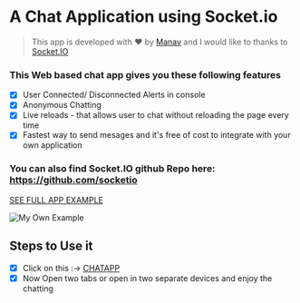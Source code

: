 # A Chat Application using Socket.io

> This app is developed with :heart: by [Manav](www.github.com/ma-9) and I would like to thanks to [Socket.IO](https://socket.io/get-started/chat/)

### This Web based chat app gives you these following features
- [x] User Connected/ Disconnected Alerts in console
- [x] Anonymous Chatting
- [x] Live reloads - that allows user to chat without reloading the page every time
- [x] Fastest way to send mesages and it's free of cost to integrate with your own application

### You can also find Socket.IO github Repo here: https://github.com/socketio

[SEE FULL APP EXAMPLE](https://i.cloudup.com/transcoded/J4xwRU9DRn.mp4)


![My Own Example](https://firebasestorage.googleapis.com/v0/b/testingfirebase-7eb53.appspot.com/o/Socket.io.jpg?alt=media&token=90d1f41d-6dd7-4c9c-9d0c-31ad232f927d)

## Steps to Use it 

- [x] Click on this :-> [CHATAPP](https://ma9.herokuapp.com/)
- [x] Now Open two tabs or open in two separate devices and enjoy the chatting 
